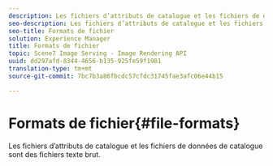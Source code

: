 ```yaml
---
description: Les fichiers d’attributs de catalogue et les fichiers de données de catalogue sont des fichiers texte brut.
seo-description: Les fichiers d’attributs de catalogue et les fichiers de données de catalogue sont des fichiers texte brut.
seo-title: Formats de fichier
solution: Experience Manager
title: Formats de fichier
topic: Scene7 Image Serving - Image Rendering API
uuid: dd297afd-8344-4656-b135-925fe59f1981
translation-type: tm+mt
source-git-commit: 7bc7b3a86fbcdc57cfdc31745fae3afc06e44b15

---
```



# Formats de fichier{#file-formats}

Les fichiers d’attributs de catalogue et les fichiers de données de catalogue sont des fichiers texte brut.

